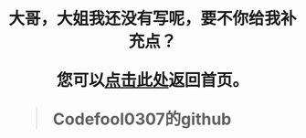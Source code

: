 
<h1>

<center>
大哥，大姐我还没有写呢，要不你给我补充点？

您可以<a href="https://github.com/codefool0307/Javastudyer/blob/master/docs/404.html">点击此处</a>返回首页。
</center>

<blockquote class="blockquote-center">
    Codefool0307的github
</blockquote>
